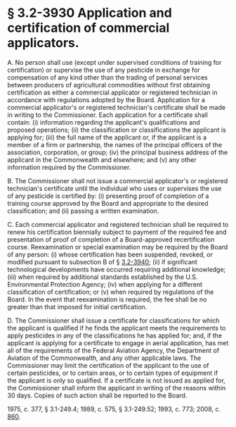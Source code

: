 # § 3.2-3930 Application and certification of commercial applicators.

<p>A. No person shall use (except under supervised conditions of training for certification) or supervise the use of any pesticide in exchange for compensation of any kind other than the trading of personal services between producers of agricultural commodities without first obtaining certification as either a commercial applicator or registered technician in accordance with regulations adopted by the Board. Application for a commercial applicator's or registered technician's certificate shall be made in writing to the Commissioner. Each application for a certificate shall contain: (i) information regarding the applicant's qualifications and proposed operations; (ii) the classification or classifications the applicant is applying for; (iii) the full name of the applicant or, if the applicant is a member of a firm or partnership, the names of the principal officers of the association, corporation, or group; (iv) the principal business address of the applicant in the Commonwealth and elsewhere; and (v) any other information required by the Commissioner.</p><p>B. The Commissioner shall not issue a commercial applicator's or registered technician's certificate until the individual who uses or supervises the use of any pesticide is certified by: (i) presenting proof of completion of a training course approved by the Board and appropriate to the desired classification; and (ii) passing a written examination.</p><p>C. Each commercial applicator and registered technician shall be required to renew his certification biennially subject to payment of the required fee and presentation of proof of completion of a Board-approved recertification course. Reexamination or special examination may be required by the Board of any person: (i) whose certification has been suspended, revoked, or modified pursuant to subsection B of § <a href='http://law.lis.virginia.gov/vacode/3.2-3940/'>3.2-3940</a>; (ii) if significant technological developments have occurred requiring additional knowledge; (iii) when required by additional standards established by the U.S. Environmental Protection Agency; (iv) when applying for a different classification of certification; or (v) when required by regulations of the Board. In the event that reexamination is required, the fee shall be no greater than that imposed for initial certification.</p><p>D. The Commissioner shall issue a certificate for classifications for which the applicant is qualified if he finds the applicant meets the requirements to apply pesticides in any of the classifications he has applied for; and, if the applicant is applying for a certificate to engage in aerial application, has met all of the requirements of the Federal Aviation Agency, the Department of Aviation of the Commonwealth, and any other applicable laws. The Commissioner may limit the certification of the applicant to the use of certain pesticides, or to certain areas, or to certain types of equipment if the applicant is only so qualified. If a certificate is not issued as applied for, the Commissioner shall inform the applicant in writing of the reasons within 30 days. Copies of such action shall be reported to the Board.</p><p>1975, c. 377, § 3.1-249.4; 1989, c. 575, § 3.1-249.52; 1993, c. 773; 2008, c. <a href='http://lis.virginia.gov/cgi-bin/legp604.exe?081+ful+CHAP0860'>860</a>.</p>